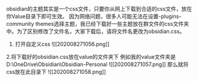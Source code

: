 obsidian的主题其实是一个css文件，只要你从网上下载到合适的css文件，放在你Value目录下即可生效。
因为网络问题，很多人可能无法在设置-plugins-community themes选择主题，我已经下载好一些主题放在群文件的css文件夹中。为了区别修改了文件名，大家下载后，请将文件名更改为obsidian.css。
1. 打开自定义css
![[202008271056.png]]

2.将下载好的obsidian.css放在value的文件夹下
例如我的value文件夹是D:\OneDrive\Obsidian\Obsidian-Personal
![[202008271057.png]]
那么就将css放在此目录下
![[202008271058.png]]